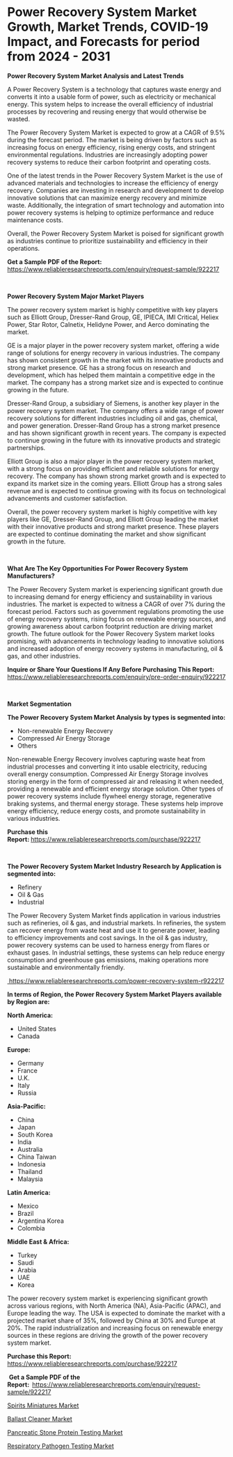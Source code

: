 <p><h1>Power Recovery System Market Growth, Market Trends, COVID-19 Impact, and Forecasts for period from 2024 - 2031</h1></p><p><strong>Power Recovery System Market Analysis and Latest Trends</strong></p>
<p><p>A Power Recovery System is a technology that captures waste energy and converts it into a usable form of power, such as electricity or mechanical energy. This system helps to increase the overall efficiency of industrial processes by recovering and reusing energy that would otherwise be wasted.</p><p>The Power Recovery System Market is expected to grow at a CAGR of 9.5% during the forecast period. The market is being driven by factors such as increasing focus on energy efficiency, rising energy costs, and stringent environmental regulations. Industries are increasingly adopting power recovery systems to reduce their carbon footprint and operating costs.</p><p>One of the latest trends in the Power Recovery System Market is the use of advanced materials and technologies to increase the efficiency of energy recovery. Companies are investing in research and development to develop innovative solutions that can maximize energy recovery and minimize waste. Additionally, the integration of smart technology and automation into power recovery systems is helping to optimize performance and reduce maintenance costs.</p><p>Overall, the Power Recovery System Market is poised for significant growth as industries continue to prioritize sustainability and efficiency in their operations.</p></p>
<p><strong>Get a Sample PDF of the Report:&nbsp;</strong> <a href="https://www.reliableresearchreports.com/enquiry/request-sample/922217">https://www.reliableresearchreports.com/enquiry/request-sample/922217</a></p>
<p>&nbsp;</p>
<p><strong>Power Recovery System Major Market Players</strong></p>
<p><p>The power recovery system market is highly competitive with key players such as Elliott Group, Dresser-Rand Group, GE, IPIECA, IMI Critical, Heliex Power, Star Rotor, Calnetix, Helidyne Power, and Aerco dominating the market.</p><p>GE is a major player in the power recovery system market, offering a wide range of solutions for energy recovery in various industries. The company has shown consistent growth in the market with its innovative products and strong market presence. GE has a strong focus on research and development, which has helped them maintain a competitive edge in the market. The company has a strong market size and is expected to continue growing in the future.</p><p>Dresser-Rand Group, a subsidiary of Siemens, is another key player in the power recovery system market. The company offers a wide range of power recovery solutions for different industries including oil and gas, chemical, and power generation. Dresser-Rand Group has a strong market presence and has shown significant growth in recent years. The company is expected to continue growing in the future with its innovative products and strategic partnerships.</p><p>Elliott Group is also a major player in the power recovery system market, with a strong focus on providing efficient and reliable solutions for energy recovery. The company has shown strong market growth and is expected to expand its market size in the coming years. Elliott Group has a strong sales revenue and is expected to continue growing with its focus on technological advancements and customer satisfaction.</p><p>Overall, the power recovery system market is highly competitive with key players like GE, Dresser-Rand Group, and Elliott Group leading the market with their innovative products and strong market presence. These players are expected to continue dominating the market and show significant growth in the future.</p></p>
<p>&nbsp;</p>
<p><strong>What Are The Key Opportunities For Power Recovery System Manufacturers?</strong></p>
<p><p>The Power Recovery System market is experiencing significant growth due to increasing demand for energy efficiency and sustainability in various industries. The market is expected to witness a CAGR of over 7% during the forecast period. Factors such as government regulations promoting the use of energy recovery systems, rising focus on renewable energy sources, and growing awareness about carbon footprint reduction are driving market growth. The future outlook for the Power Recovery System market looks promising, with advancements in technology leading to innovative solutions and increased adoption of energy recovery systems in manufacturing, oil & gas, and other industries.</p></p>
<p><strong>Inquire or Share Your Questions If Any Before Purchasing This Report:</strong> <a href="https://www.reliableresearchreports.com/enquiry/pre-order-enquiry/922217">https://www.reliableresearchreports.com/enquiry/pre-order-enquiry/922217</a></p>
<p>&nbsp;</p>
<p><strong>Market Segmentation</strong></p>
<p><strong>The Power Recovery System Market Analysis by types is segmented into:</strong></p>
<p><ul><li>Non-renewable Energy Recovery</li><li>Compressed Air Energy Storage</li><li>Others</li></ul></p>
<p><p>Non-renewable Energy Recovery involves capturing waste heat from industrial processes and converting it into usable electricity, reducing overall energy consumption. Compressed Air Energy Storage involves storing energy in the form of compressed air and releasing it when needed, providing a renewable and efficient energy storage solution. Other types of power recovery systems include flywheel energy storage, regenerative braking systems, and thermal energy storage. These systems help improve energy efficiency, reduce energy costs, and promote sustainability in various industries.</p></p>
<p><strong>Purchase this Report:&nbsp;</strong><a href="https://www.reliableresearchreports.com/purchase/922217">https://www.reliableresearchreports.com/purchase/922217</a></p>
<p>&nbsp;</p>
<p><strong>The Power Recovery System Market Industry Research by Application is segmented into:</strong></p>
<p><ul><li>Refinery</li><li>Oil & Gas</li><li>Industrial</li></ul></p>
<p><p>The Power Recovery System Market finds application in various industries such as refineries, oil & gas, and industrial markets. In refineries, the system can recover energy from waste heat and use it to generate power, leading to efficiency improvements and cost savings. In the oil & gas industry, power recovery systems can be used to harness energy from flares or exhaust gases. In industrial settings, these systems can help reduce energy consumption and greenhouse gas emissions, making operations more sustainable and environmentally friendly.</p></p>
<p><a href="https://www.reliableresearchreports.com/power-recovery-system-r922217">&nbsp;https://www.reliableresearchreports.com/power-recovery-system-r922217</a></p>
<p><strong>In terms of Region, the Power Recovery System Market Players available by Region are:</strong></p>
<p>
    <p> <strong> North America: </strong>
        <ul>
            <li>United States</li>
            <li>Canada</li>
        </ul>
        </p> 
    <p> <strong> Europe: </strong>
        <ul>
            <li>Germany</li>
            <li>France</li>
            <li>U.K.</li>
            <li>Italy</li>
            <li>Russia</li>
        </ul>
        </p> 
    <p> <strong> Asia-Pacific: </strong>
        <ul>
            <li>China</li>
            <li>Japan</li>
            <li>South Korea</li>
            <li>India</li>
            <li>Australia</li>
            <li>China Taiwan</li>
            <li>Indonesia</li>
            <li>Thailand</li>
            <li>Malaysia</li>
        </ul>
        </p> 
    <p> <strong> Latin America: </strong>
        <ul>
            <li>Mexico</li>
            <li>Brazil</li>
            <li>Argentina Korea</li>
            <li>Colombia</li>
        </ul>
        </p> 
    <p> <strong> Middle East & Africa: </strong>
        <ul>
            <li>Turkey</li>
            <li>Saudi</li>
            <li>Arabia</li>
            <li>UAE</li>
            <li>Korea</li>
        </ul>
    </p>
    </p>
<p><p>The power recovery system market is experiencing significant growth across various regions, with North America (NA), Asia-Pacific (APAC), and Europe leading the way. The USA is expected to dominate the market with a projected market share of 35%, followed by China at 30% and Europe at 20%. The rapid industrialization and increasing focus on renewable energy sources in these regions are driving the growth of the power recovery system market.</p></p>
<p><strong>Purchase this Report: </strong><a href="https://www.reliableresearchreports.com/purchase/922217">https://www.reliableresearchreports.com/purchase/922217</a></p>
<p>&nbsp;<strong>Get a Sample PDF of the Report:&nbsp;&nbsp;</strong><a href="https://www.reliableresearchreports.com/enquiry/request-sample/922217">https://www.reliableresearchreports.com/enquiry/request-sample/922217</a></p>
<p><strong></strong></p>
<p><p><a href="https://www.linkedin.com/pulse/spirits-miniatures-market-competitive-analysis-trends-forecast-zffxe?trackingId=s9hWvCe%2BxiUBsAN%2Fmn9uEQ%3D%3D">Spirits Miniatures Market</a></p><p><a href="https://www.linkedin.com/pulse/ballast-cleanernbspmarket-focuses-market-share-size-projected-5y9je?trackingId=%2BystYM4ZD95GGZDnnNOKWg%3D%3D">Ballast Cleaner Market</a></p><p><a href="https://github.com/sofayahoo2023/Market-Research-Report-List-4/blob/main/pancreatic-stone-protein-testing-market.md">Pancreatic Stone Protein Testing Market</a></p><p><a href="https://github.com/joannesouthgate/Market-Research-Report-List-3/blob/main/respiratory-pathogen-testing-market.md">Respiratory Pathogen Testing Market</a></p></p>